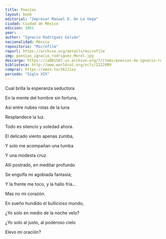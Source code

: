 ```yaml
---
title: Poesías
layout: book
editorial: "Impresor Manuel D. De La Vega"
ciudad: Ciudad de México
edicion: 1851
year: 
author: "Ignacio Rodríguez Galván"
nacionalidad: México
repositorio: "Microfilm"
repurl: https://archive.org/details/microfilm
img: poesias_ignacio_rodriguez_Morel.jpg
descarga: https://ia801507.us.archive.org/7/items/poesias-de-ignacio-rodriguez-galvan/Poes%C3%ADas%20de%20Ignacio%20Rodr%C3%ADguez%20Galv%C3%A1n.pdf
biblioteca: http://www.worldcat.org/oclc/1222909
comprar: https://amzn.to/3k2Jixx
periodo: "Siglo XIX"
---
```

 
Cual brilla la esperanza seductora
 
En la mente del hombre sin fortuna,
 
Así entre nubes rotas de la luna
 
Resplandece la luz.
 
Todo es silencio y soledad ahora.
 
El delicado viento apenas zumba,
 
Y solo me acompañan una tumba
 
Y una modesta cruz.
 
 
Allí postrado, en meditar profundo 
 
Se engolfa mi agobiada fantasía; 
 
Y la frente me toco, y la hallo fría…

Mas no mi corazón. 

En sueño hundido el bullicioso mundo,
  
¿Yo solo en medio de la noche velo? 
 
¿Yo solo al justo, al poderoso cielo
 
Elevo mi oración?
